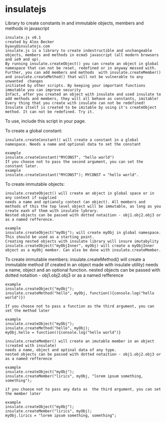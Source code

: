 insulatejs
==========

Library to create constants in and immutable objects, members and methods in javascript

	insulate.js v0.1
	created by Alex Becker
	byaxy@insulatejs.com
	insulate.js is a library to create indestructible and unchangeable objects, members and methods in ecma5 javascript (all modern browsers and ie9 and up).
	By running insulate.createObject() you can create an object in global namespace that can not be reset, redefined or in anyway messed with.
	Further, you can add members and methods  with insulate.createMember() and insulate.createMethod() that will not be vulnerable to any unwanted	changes
	initiated by other scripts. By keeping your important functions immutable you can improve security
	Infact, after you created an object with insulate and used insulate to add methods and members, they will all behave as constants, imitable!
	Every thing that you create with insulate can not be redefined!
	Insulate itself is created to be imitable by using it's createObject method. It can not be redefined. Try it.

To use, include this script in your page.

To create a global constant:

	insulate.createConstant() will create a constant in a global namespace. Needs a name and optional data to set the constant
	
	example 
	insulate.createConstant("MYCONST", "hello world")
	If you choose not to pass the second argument, you can set the constant later.
	example
	insulate.createConstant("MYCONST"); MYCONST = "hello world".

To create immutable objects:
	
	insulate.createObject() will create an object in global space or in any context if supplied
	needs a name and optianoly context (an object). All members and methods of this the top level object will be immutable, as long as you create eaxh of them with insulate lybrary. 
	Nested objects can be passed with dotted notaition - obj1.obj2.obj3 or as a named refference.

	example 
	insulate.createObject("myObj"); will create myObj in global namespace. This should be used as a starting point. 
	Creating nested objects with insulate library will insure imutabylity
	insulate.createObject("myObjInner", myObj) will create a myObjInner object as a myObj member. Can also be done with insulate.createMember.
	
To create immutable members:
	insulate.createMethod() will create a immutable  method (if created in an object made with insulate utility) 
	needs a name, object and an optional function.
	nested objects can be passed with dotted notaition - obj1.obj2.obj3 or as a named refference

	
	example
	insulate.createObject("myObj"); 
	insulate.createMethod("hello", myObj, function(){console.log("hello world")})
	
	If you choose not to pass a function as the third argument, you can set the method later

	example
	insulate.createObject("myObj"); 
	insulate.createMethod("hello", myObj);
	myObj.hello = function(){console.log("hello world")}	

	insulate.createMember() will create an imutable member in an object (created with insulate)
	needs a name, object and optinal data of any type. 
	nested objects can be passed with dotted notaition - obj1.obj2.obj3 or as a named refference

	example 
	insulate.createObject("myObj");
	insulate.createMember("lirics", myObj, "lorem ipsum something, something");

	if you choose not to pass any data as  the third argument, you can set the member later

	example
	insulate.createObject("myObj");
	insulate.createMember("lirics", myObj);
	myObj.lirics = "lorem ipsum something, something";

